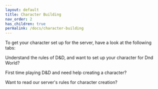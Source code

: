 ```yaml
---
layout: default
title: Character Building
nav_order: 2
has_children: true
permalink: /docs/character-building
---
```


To get your character set up for the server, have a look at the following tabs:

Understand the rules of D&D, and want to set up your character for Dnd World?

First time playing D&D and need help creating a character?

Want to read our server's rules for character creation?